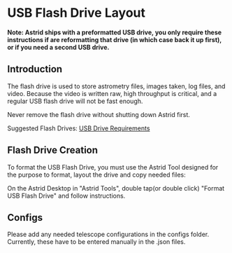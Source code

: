 # USB Flash Drive Layout

**Note: Astrid ships with a preformatted USB drive, you only require these instructions if are reformatting that drive (in which case back it up first), or if you need a second USB drive.**

## Introduction

The flash drive is used to store astrometry files, images taken, log files, and video.  Because the video is written raw, high throughput is critical, and a regular USB flash drive will not be fast enough.

Never remove the flash drive without shutting down Astrid first.

Suggested Flash Drives: [USB Drive Requirements](USBDriveRequirements.md)

## Flash Drive Creation

To format the USB Flash Drive, you must use the Astrid Tool designed for the purpose to format, layout the drive and copy needed files:

On the Astrid Desktop in "Astrid Tools", double tap(or double click) "Format USB Flash Drive" and follow instructions.

## Configs

Please add any needed telescope configurations in the configs folder.  Currently, these have to be entered manually in the .json files.

